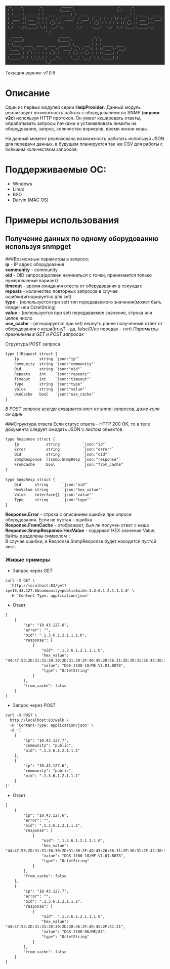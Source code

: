 ![logo](docs/img/snmp_pooler.png)

_Текущая версия: v1.0.8_

# Описание
Один из первых модулей серии **HelpProvider**.
Данный модуль реализовует возможность работы с оборудованием по SNMP (**версии v2c**) используя HTTP протокол. 
Он умеет кешировать ответы, обрабатывать запросы пачками и устанавливать лимиты на оборудование, запрос, количество воркеров, время жизни кеша.

На данный момент реализована возможность работать используя JSON для передачи данных, в будущем планируется так же CSV для работы с большим количеством запросов.

# Поддерживаемые ОС:
* Windows
* Linux
* BSD
* Darvin (MAC OS)

# Примеры использования
## Получение данных по одному оборудованию используя **snmpget**

###Возможные параметры в запросе:  
   **ip** - IP адрес оборудования   
   **community** - community  
   **oid** - OID запроса(должен начинаться с точки, принимается только нумерованный вариант)  
   **timeout** - время ожидания ответа от оборудования в секундах  
   **repeats** - количество повторных запросов в случае ошибки(игнорируется для set)   
   **type** - (используется при set) тип передаваемого значения(может быть Integer или OctetString)  
   **value** - (используется при set) передаваемое значение, строка или целое число  
   **use_cache** - (игнорируется при set) вернуть ранее полученный ответ от оборудования с кеша(true/1 - да, false/0/не передан - нет)
_Параметры применимы в GET и POST запросах_   

Структура POST запроса
``` 
type []Request struct {
	Ip         string `json:"ip"`
	Community  string `json:"community"`
	Oid        string `json:"oid"`
	Repeats    int    `json:"repeats"`
	Timeout    int    `json:"timeout"`
	Type       string `json:"type"`
	Value      string `json:"value"`
	UseCache   bool   `json:"use_cache"`
}
```   
_В POST запросе всегда ожидается лист из snmp-запросов, даже если он один_


###Структура ответа 
Если статус ответа - HTTP 200 OK, то в теле документа следует ожидать JSON с листом обьектов   
``` 
type Response struct {
	Ip            string          `json:"ip"`
	Error         string          `json:"error"`
	Oid           string          `json:"oid"`
	SnmpResponse  []snmp.SnmpResp `json:"response"`
	FromCache     bool            `json:"from_cache"`
}

type SnmpResp struct {
	Oid      string      `json:"oid"`
	HexValue string      `json:"hex_value"`
	Value    interface{} `json:"value"`
	Type     string      `json:"type"`
}

```   
**Response.Error** - строка с описанием ошибки при опросе оборудования. Если не пустая - ошибка  
**Response.FromCache** - отображает, был ли получен ответ с кеша
**Response.SnmpResponse.HexValue** - содержит HEX значение Value, байты разделены символом `:`  
В случае ошибки, в Response.SnmpResponse будет находится пустой лист.


### Живые примеры 
* Запрос через GET
```
curl -X GET \
  'http://localhost:83/get?ip=10.43.127.6&community=public&oid=.1.3.6.1.2.1.1.1.0' \
  -H 'Content-Type: application/json' 
```
* Ответ 
``` 
[
    {
        "ip": "10.43.127.6",
        "error": "",
        "oid": ".1.3.6.1.2.1.1.1.0",
        "response": [
            {
                "oid": ".1.3.6.1.2.1.1.1.0",
                "hex_value": "44:47:53:2D:31:31:30:30:2D:31:30:2F:4D:45:20:56:31:2E:30:31:2E:42:30:37:38",
                "value": "DGS-1100-10/ME V1.01.B078",
                "type": "OctetString"
            }
        ],
        "from_cache": false
    }
]
```

* Запрос через POST
```
curl -X POST \
  http://localhost:83/walk \
  -H 'Content-Type: application/json' \
  -d '[
    {
        "ip": "10.43.127.7",
        "community": "public",
        "oid": ".1.3.6.1.2.1.1.1"
    },
    {
        "ip": "10.43.127.6",
        "community": "public",
        "oid": ".1.3.6.1.2.1.1.1"
    }
]'
```
* Ответ 
``` 
[
    {
        "ip": "10.43.127.6",
        "error": "",
        "oid": ".1.3.6.1.2.1.1.1",
        "response": [
            {
                "oid": ".1.3.6.1.2.1.1.1.0",
                "hex_value": "44:47:53:2D:31:31:30:30:2D:31:30:2F:4D:45:20:56:31:2E:30:31:2E:42:30:37:38",
                "value": "DGS-1100-10/ME V1.01.B078",
                "type": "OctetString"
            }
        ],
        "from_cache": false
    },
    {
        "ip": "10.43.127.7",
        "error": "",
        "oid": ".1.3.6.1.2.1.1.1",
        "response": [
            {
                "oid": ".1.3.6.1.2.1.1.1.0",
                "hex_value": "44:47:53:2D:31:31:30:30:2D:30:36:2F:4D:45:2F:41:31",
                "value": "DGS-1100-06/ME/A1",
                "type": "OctetString"
            }
        ],
        "from_cache": false
    }
]
```


